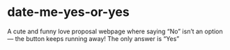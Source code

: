 # date-me-yes-or-yes
A cute and funny love proposal webpage where saying “No” isn’t an option — the button keeps running away! The only answer is “Yes”
